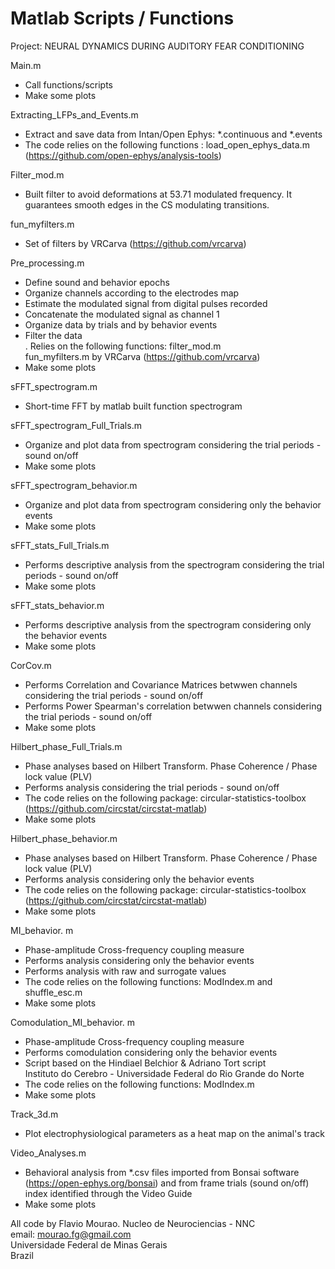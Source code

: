 # Matlab Scripts / Functions

Project: NEURAL DYNAMICS DURING AUDITORY FEAR CONDITIONING

Main.m<br />
- Call functions/scripts<br />
- Make some plots<br />

Extracting_LFPs_and_Events.m<br />
- Extract and save data from Intan/Open Ephys:  *.continuous and  *.events<br />
- The code relies on the following functions : load_open_ephys_data.m (https://github.com/open-ephys/analysis-tools)<br />

Filter_mod.m<br />
- Built filter to avoid deformations at 53.71 modulated frequency.  It guarantees smooth edges in the CS modulating transitions. <br />

fun_myfilters.m<br />
- Set of filters by VRCarva (https://github.com/vrcarva)<br />
   
Pre_processing.m<br />
- Define sound and behavior epochs<br />
- Organize channels according to the electrodes map<br />
- Estimate the modulated signal from digital pulses recorded <br />
- Concatenate the modulated signal as channel 1<br />
- Organize data by trials and by behavior events<br />
- Filter the data<br />
  . Relies on the following functions: filter_mod.m<br />
                                                          fun_myfilters.m by VRCarva (https://github.com/vrcarva)<br />
- Make some plots<br /> 

sFFT_spectrogram.m
- Short-time FFT by matlab built function spectrogram <br />

sFFT_spectrogram_Full_Trials.m
- Organize and plot data from spectrogram considering the trial periods - sound on/off<br />  
- Make some plots<br /> 

sFFT_spectrogram_behavior.m
- Organize and plot data from spectrogram considering only the behavior events<br />  
- Make some plots<br /> 

sFFT_stats_Full_Trials.m
- Performs descriptive analysis from the spectrogram considering the trial periods - sound on/off<br />
- Make some plots<br /> 

sFFT_stats_behavior.m
- Performs descriptive analysis from the spectrogram considering only the behavior events<br />
- Make some plots<br />

CorCov.m
- Performs Correlation and Covariance Matrices betwwen channels considering the trial periods - sound on/off<br />
- Performs Power Spearman's correlation betwwen channels considering the trial periods - sound on/off<br />
- Make some plots<br /> 

Hilbert_phase_Full_Trials.m
- Phase analyses based on Hilbert Transform. Phase Coherence / Phase lock value (PLV) <br />
- Performs analysis considering the trial periods - sound on/off<br />
- The code relies on the following package: circular-statistics-toolbox  (https://github.com/circstat/circstat-matlab) <br />
- Make some plots<br /> 

Hilbert_phase_behavior.m
- Phase analyses based on Hilbert Transform. Phase Coherence / Phase lock value (PLV) <br />
- Performs analysis considering only the behavior events<br />
- The code relies on the following package: circular-statistics-toolbox  (https://github.com/circstat/circstat-matlab) <br />
- Make some plots<br /> 

MI_behavior. m
- Phase-amplitude Cross-frequency coupling measure<br />
- Performs analysis  considering only the behavior events<br />
- Performs analysis with raw and surrogate values<br />
- The code relies on the following functions: ModIndex.m and shuffle_esc.m<br />
- Make some plots<br /> 

Comodulation_MI_behavior. m
- Phase-amplitude Cross-frequency coupling measure<br />
- Performs comodulation considering only the behavior events<br />
- Script based on the Hindiael Belchior & Adriano Tort script<br />
  Instituto do Cerebro - Universidade Federal do Rio Grande do Norte<br />
- The code relies on the following functions: ModIndex.m <br />
- Make some plots<br /> 

Track_3d.m<br /> 
- Plot electrophysiological parameters as a heat map on the animal's track<br /> 

Video_Analyses.m<br /> 
- Behavioral analysis from *.csv files imported from Bonsai software (https://open-ephys.org/bonsai) and from frame trials (sound on/off) index identified through the Video Guide<br /> 
- Make some plots<br /> 

All code by Flavio Mourao. Nucleo de Neurociencias - NNC<br />
email: mourao.fg@gmail.com<br />
Universidade Federal de Minas Gerais<br />
Brazil<br />
